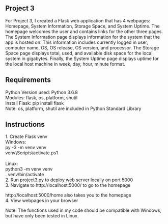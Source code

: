 <h2> Project 3 </h2>
<p>
  For Project 3, I created a Flask web application that has 4 webpages: Homepage, System Information, Storage Space, and System Uptime. The homepage welcomes the user and contains links for the other three pages. The System Information page displays information for the system that the app is hosted on. This information includes currently logged in user, computer name, OS, OS release, OS version, and processor. The Storage Space page displays total, used, and available disk space for the local system in gigabytes. Finally, the System Uptime page displays uptime for the local host machine in week, day, hour, minute format. 
  </p>
<h2> Requirements </h2>

Python Version used: Python 3.6.8 <br>
Modules: flask, os, platform, shutil <br>
Install Flask: pip install flask <br>
Note: os, platform, shutil are included in Python Standard Library <br>

<h2> Instructions </h2>
1. Create Flask venv
<br>
  Windows: <br>
  py -3 -m venv venv <br>
  venv\Scripts\activate.ps1 <br>
<br>  
  Linux: <br>
  python3 -m venv venv <br>
  . venv/bin/activate <br>
2. Run project3.py to deploy web server locally on port 5000 <br>
3. Navigate to http://localhost:5000/ to go to the homepage <br>
  
  http://localhost:5000/home also takes you to the homepage <br>
  4. View webpages in your browser
  
Note: The functions used in my code should be compatible with Windows, but have only been tested in Linux.
